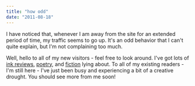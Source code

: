 ```yaml
---
title: "how odd"
date: "2011-08-18"
---
```


I have noticed that, whenever I am away from the site for an extended period of time, my traffic seems to go up. It's an odd behavior that I can't quite explain, but I'm not complaining too much.

Well, hello to all of my new visitors - feel free to look around. I've got lots of [ink reviews](/search/label/ink%20reviews), [poetry](/search/label/poetry), and [fiction](/search/label/short%20stories) lying about. To all of my existing readers - I'm still here - I've just been busy and experiencing a bit of a creative drought. You should see more from me soon!
